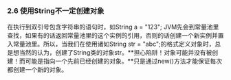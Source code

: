 ### 2.6 使用String不一定创建对象

在执行到双引号包含字符串的语句时，如String a = "123"; JVM先会到常量池里查找，如果有的话返回常量池里的这个实例的引用，否则的话创建一个新实例并置入常量池里。所以，当我们在使用诸如String str = "abc";的格式定义对象时，总是想当然的认为，创建了String类的对象str。**担心陷阱！对象可能并没有被创建！而可能是指向一个先前已经创建的对象。**只是通过new()方法才能保证每次都创建一个新的对象。